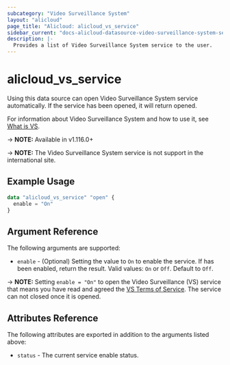 ```yaml
---
subcategory: "Video Surveillance System"
layout: "alicloud"
page_title: "Alicloud: alicloud_vs_service"
sidebar_current: "docs-alicloud-datasource-video-surveillance-system-service"
description: |-
  Provides a list of Video Surveillance System service to the user.
---
```


# alicloud\_vs\_service

Using this data source can open Video Surveillance System service automatically. If the service has been opened, it will return opened.

For information about Video Surveillance System and how to use it, see [What is VS](https://help.aliyun.com/product/108765.html).

-> **NOTE:** Available in v1.116.0+

-> **NOTE:** The Video Surveillance System service is not support in the international site.

## Example Usage

```terraform
data "alicloud_vs_service" "open" {
  enable = "On"
}
```

## Argument Reference

The following arguments are supported:

* `enable` - (Optional) Setting the value to `On` to enable the service. If has been enabled, return the result. Valid values: `On` or `Off`. Default to `Off`.

-> **NOTE:** Setting `enable = "On"` to open the Video Surveillance (VS) service that means you have read and agreed the [VS Terms of Service](https://help.aliyun.com/document_detail/109213.html). The service can not closed once it is opened.

## Attributes Reference

The following attributes are exported in addition to the arguments listed above:

* `status` - The current service enable status. 
